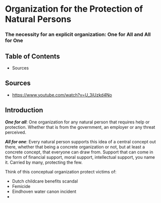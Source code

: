 # Organization for the Protection of Natural Persons

### The necessity for an explicit organization: One for All and All for One

## Table of Contents

* Sources

## Sources

* https://www.youtube.com/watch?v=U_3iUzkd4No

## Introduction

__*One for all*__: One organization for any natural person that requires help or
protection. Whether that is from the government, an employer or any threat
perceived.

__*All for one*__: Every natural person supports this idea of a central concept out
there, whether that being a concrete organization or not, but at least a
concrete concept, that everyone can draw from. Support that can come in the form
of financial support, moral support, intellectual support, you name it. Carried
by many, protecting the few.

Think of this conceptual organization protect victims of:

* Dutch childcare benefits scandal
* Femicide
* Eindhoven water canon incident
* 